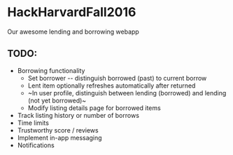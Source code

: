 # HackHarvardFall2016
Our awesome lending and borrowing webapp

## TODO:
* Borrowing functionality
  * Set borrower -- distinguish borrowed (past) to current borrow
  * Lent item optionally refreshes automatically after returned
  * ~In user profile, distinguish between lending (borrowed) and lending (not yet borrowed)~
  * Modify listing details page for borrowed items
* Track listing history or number of borrows
* Time limits
* Trustworthy score / reviews
* Implement in-app messaging
* Notifications
